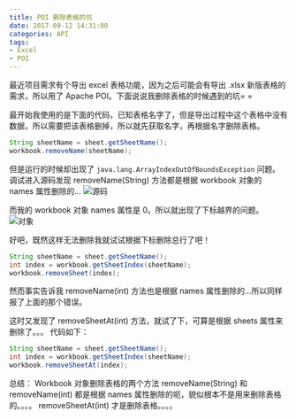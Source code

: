 ```yaml
---
title: POI 删除表格的坑
date: 2017-09-12 14:31:00
categories: API
tags: 
- Excel
- POI
---
```


最近项目需求有个导出 excel 表格功能，因为之后可能会有导出 .xlsx 新版表格的需求，所以用了 Apache POI。下面说说我删除表格的时候遇到的坑= =

<!--more-->

最开始我使用的是下面的代码，已知表格名字了，但是导出过程中这个表格中没有数据，所以需要把该表格删掉，所以就先获取名字，再根据名字删除表格。

```Java
String sheetName = sheet.getSheetName();
workbook.removeName(sheetName);
```

但是运行的时候却出现了 `java.lang.ArrayIndexOutOfBoundsException` 问题。
调试进入源码发现 removeName(String) 方法都是根据 workbook 对象的 names 属性删除的...
![源码](http://wx2.sinaimg.cn/mw690/a6e9cb00ly1fjgs8tsblfj20sm09kn5c.jpg)

而我的 workbook 对象 names 属性是 0。所以就出现了下标越界的问题。
![对象](http://wx1.sinaimg.cn/mw690/a6e9cb00gy1fjgsc930vnj20p20gyq5p.jpg)

好吧，既然这样无法删除我就试试根据下标删除总行了吧！
```Java
String sheetName = sheet.getSheetName();
int index = workbook.getSheetIndex(sheetName);
workbook.removeSheet(index);
```
然而事实告诉我 removeName(int) 方法也是根据 names 属性删除的...所以同样报了上面的那个错误。

这时又发现了 removeSheetAt(int) 方法，就试了下，可算是根据 sheets 属性来删除了。。。
代码如下：

```Java
String sheetName = sheet.getSheetName();
int index = workbook.getSheetIndex(sheetName);
workbook.removeSheetAt(index);
```

总结：
Workbook 对象删除表格的两个方法 removeName(String) 和 removeName(int) 都是根据 names 属性删除的呃，貌似根本不是用来删除表格的。。。。
removeSheetAt(int) 才是删除表格。。。。